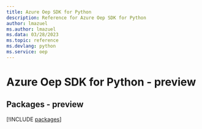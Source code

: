 ```yaml
---
title: Azure Oep SDK for Python
description: Reference for Azure Oep SDK for Python
author: lmazuel
ms.author: lmazuel
ms.data: 03/28/2023
ms.topic: reference
ms.devlang: python
ms.service: oep
---
```

# Azure Oep SDK for Python - preview
## Packages - preview
[!INCLUDE [packages](oep-index.md)]